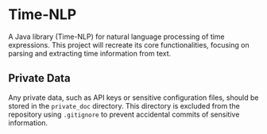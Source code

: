 # Time-NLP

A Java library (Time-NLP) for natural language processing of time expressions. This project will recreate its core functionalities, focusing on parsing and extracting time information from text.

## Private Data

Any private data, such as API keys or sensitive configuration files, should be stored in the `private_doc` directory. This directory is excluded from the repository using `.gitignore` to prevent accidental commits of sensitive information.
